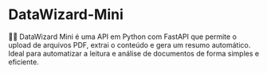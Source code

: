 # DataWizard-Mini
🧙‍♂️ DataWizard Mini é uma API em Python com FastAPI que permite o upload de arquivos PDF, extrai o conteúdo e gera um resumo automático. Ideal para automatizar a leitura e análise de documentos de forma simples e eficiente.
